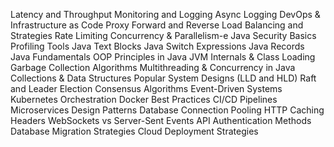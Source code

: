 Latency and Throughput
Monitoring and Logging
Async Logging
DevOps & Infrastructure as Code
Proxy Forward and Reverse
Load Balancing and Strategies
Rate Limiting
Concurrency & Parallelism-e 
Java Security Basics
Profiling Tools
Java Text Blocks
Java Switch Expressions
Java Records
Java Fundamentals
OOP Principles in Java
JVM Internals & Class Loading
Garbage Collection Algorithms
Multithreading & Concurrency in Java
Collections & Data Structures
Popular System Designs (LLD and HLD)
Raft and Leader Election
Consensus Algorithms
Event-Driven Systems
Kubernetes Orchestration
Docker Best Practices
CI/CD Pipelines
Microservices Design Patterns
Database Connection Pooling
HTTP Caching Headers
WebSockets vs Server-Sent Events
API Authentication Methods
Database Migration Strategies
Cloud Deployment Strategies